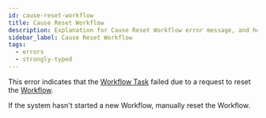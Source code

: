 ```yaml
---
id: cause-reset-workflow
title: Cause Reset Workflow
description: Explanation for Cause Reset Workflow error message, and how to fix it.
sidebar_label: Cause Reset Workflow
tags:
  - errors
  - strongly-typed
---
```


This error indicates that the [Workflow Task](/tasks#workflow-task) failed due to a request to reset the [Workflow](/workflows).

If the system hasn't started a new Workflow, manually reset the Workflow.
